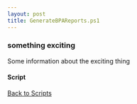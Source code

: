 ```yaml
---
layout: post
title: GenerateBPAReports.ps1
---
```


### something exciting

Some information about the exciting thing

#### Script

<script src="https://gist-it.appspot.com/github.com/BanterBoy/scripts-blog/blob/master/PowerShell/scripts/activeDirectory/GenerateBPAReports.ps1" crossorigin="anonymous"></script>

<a href="/menu/_pages/scripts.html">Back to Scripts</a>
